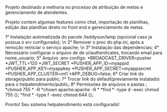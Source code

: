 Projeto destinado a melhoria no processo de atribuição de metas e gerenciamento de atendentes.

Projeto contem algumas features como chat, importação de planilhas, edição das planilhas direto no front end e gerenciamento de metas. 

1° Instalação automatizada do pacote /teddysun/lamp (opcional caso ja possua o srv configurado); \n
2° Remover o proc do php.ini, após a remoção reiniciar o serviço apache; \n
3° Instalação das dependencias;
4° Necessário configurar o arquivo de de ui/authenticates, trocando email para nome_usuario;
5° Arquivo .env configs:
    *BROADCAST_DRIVER=pusher
    *JWT_TTL=120
    *JWT_SECRET
    *PUSHER_APP_ID=myappid
    *PUSHER_APP_KEY=myappkey
    *PUSHER_APP_SECRET=myappsecret
    *PUSHER_APP_CLUSTER=mt1
    *APP_DEBUG=false;
6° Criar link do storage/public para public;
7° Trocar link do default(previamente instalado) para o helpatendimento/public;
8° Permissões de arquivos e pastas ;
    *chmod 755 * -R
    *chown apache:apache -R *
    *find * -type d -exec chmod 755 {}\;
    *find * -type f -exec chmod 644 {}\;
    
Pronto! Seu sistema helpatendimento está configurado!
